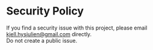 # Security Policy

If you find a security issue with this project, please email kjell.hysjulien@gmail.com directly.  
Do not create a public issue.
